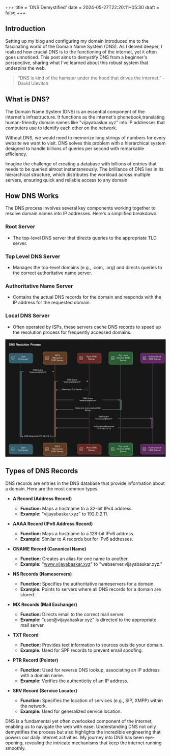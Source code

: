 +++
title = 'DNS Demystified'
date = 2024-05-27T22:20:11+05:30
draft = false
+++


## Introduction

Setting up my blog and configuring my domain introduced me to the fascinating world of the Domain Name System (DNS). As I delved deeper, I realized how crucial DNS is to the functioning of the internet, yet it often goes unnoticed. This post aims to demystify DNS from a beginner's perspective, sharing what I've learned about this robust system that underpins the web.

> “DNS is kind of the hamster under the hood that drives the Internet.” - David Ulevitch

## What is DNS?

The Domain Name System (DNS) is an essential component of the internet's infrastructure. It functions as the internet's phonebook,translating human-friendly domain names like "vijayabaskar.xyz" into IP addresses that computers use to identify each other on the network.

Without DNS, we would need to memorize long strings of numbers for every website we want to visit. DNS solves this problem with a hierarchical system designed to handle billions of queries per second with remarkable efficiency.

Imagine the challenge of creating a database with billions of entries that needs to be queried almost instantaneously. The brilliance of DNS lies in its hierarchical structure, which distributes the workload across multiple servers, ensuring quick and reliable access to any domain.

## How DNS Works

The DNS process involves several key components working together to resolve domain names into IP addresses. Here's a simplified breakdown:

### **Root Server**
   - The top-level DNS server that directs queries to the appropriate TLD server.

### **Top Level DNS Server**
   - Manages the top-level domains (e.g., .com, .org) and directs queries to the correct authoritative name server.

### **Authoritative Name Server**
   - Contains the actual DNS records for the domain and responds with the IP address for the requested domain.

### **Local DNS Server**
   - Often operated by ISPs, these servers cache DNS records to speed up the resolution process for frequently accessed domains.

![DNS Resolvers Flow](/assets/dns-flow.jpg)

## Types of DNS Records

DNS records are entries in the DNS database that provide information about a domain. Here are the most common types:

- **A Record (Address Record)**
  - **Function:** Maps a hostname to a 32-bit IPv4 address.
  - **Example:** "vijayabaskar.xyz" to 192.0.2.11.

- **AAAA Record (IPv6 Address Record)**
  - **Function:** Maps a hostname to a 128-bit IPv6 address.
  - **Example:** Similar to A records but for IPv6 addresses.

- **CNAME Record (Canonical Name)**
  - **Function:** Creates an alias for one name to another.
  - **Example:** "www.vijayabaskar.xyz" to "webserver.vijayabaskar.xyz."

- **NS Records (Nameservers)**
  - **Function:** Specifies the authoritative nameservers for a domain.
  - **Example:** Points to servers where all DNS records for a domain are stored.

- **MX Records (Mail Exchanger)**
  - **Function:** Directs email to the correct mail server.
  - **Example:** "user\@vijayabaskar.xyz" is directed to the appropriate mail server.

- **TXT Record**
  - **Function:** Provides text information to sources outside your domain.
  - **Example:** Used for SPF records to prevent email spoofing.

- **PTR Record (Pointer)**
  - **Function:** Used for reverse DNS lookup, associating an IP address with a domain name.
  - **Example:** Verifies the authenticity of an IP address.

- **SRV Record (Service Locator)**
  - **Function:** Specifies the location of services (e.g., SIP, XMPP) within the network.
  - **Example:** Used for generalized service location.

DNS is a fundamental yet often overlooked component of the internet, enabling us to navigate the web with ease. Understanding DNS not only demystifies the process but also highlights the incredible engineering that powers our daily internet activities. My journey into DNS has been eye-opening, revealing the intricate mechanisms that keep the internet running smoothly.
